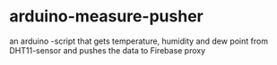 arduino-measure-pusher
======================

an arduino -script that gets temperature, humidity and dew point from DHT11-sensor and pushes the data to Firebase proxy
